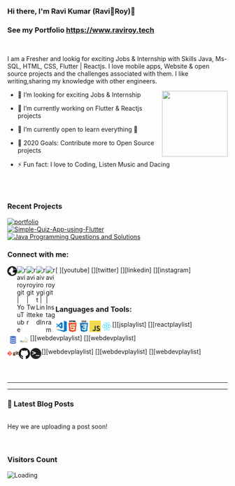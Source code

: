 ### Hi there, I'm Ravi Kumar (Ravi🤫Roy)👋
### See my Portfolio https://www.raviroy.tech 
<br/>

   I am a Fresher and lookig for exciting Jobs & Internship with Skills Java, Ms-SQL, HTML, CSS, Flutter | Reactjs.
   I love mobile apps, Website &  open source projects and the challenges associated with them.
   I like writing,sharing my knowledge with other engineers.

   <img align ="right" src = "https://i.imgur.com/w4pKOQi.jpg" width="150" height="150">

  - 👯 I’m looking for exciting Jobs & Internship
- 🔭 I’m currently working on Flutter & Reactjs projects
- 🌱 I’m currently open to learn everything 🤣

- 🥅 2020 Goals: Contribute more to Open Source projects
- ⚡ Fun fact: I love to Coding, Listen Music and Dacing

<br/>
<br/>

### Recent Projects

[![portfolio](https://github-readme-stats.vercel.app/api/pin/?username=raviroygit&repo=raviroy)](https://github.com/raviroygit/raviroy) 
<br>
[![Simple-Quiz-App-using-Flutter](https://github-readme-stats.vercel.app/api/pin/?username=raviroygit&repo=Simple-Quiz-App-using-Flutter)](https://github.com/raviroygit/Simple-Quiz-App-using-Flutter)
<br>
[![Java Programming Questions and Solutions](https://github-readme-stats.vercel.app/api/pin/?username=raviroygit&repo=Java-programs)](https://github.com/raviroygit/Java-Programs)
<br>

### Connect with me:

[<img align="left" alt="raviroygit" width="22px" src="https://raw.githubusercontent.com/iconic/open-iconic/master/svg/globe.svg" />
<img align="left" alt="raviroygit | YouTube" width="22px" src="https://cdn.jsdelivr.net/npm/simple-icons@v3/icons/youtube.svg" />][youtube]
[<img align="left" alt=" raviroygit | Twitter" width="22px" src="https://cdn.jsdelivr.net/npm/simple-icons@v3/icons/twitter.svg" />][twitter]
[<img align="left" alt="raiviroygit | LinkedIn" width="22px" src="https://cdn.jsdelivr.net/npm/simple-icons@v3/icons/linkedin.svg" />][linkedin]
[<img align="left" alt="raviroygit | Instagram" width="22px" src="https://cdn.jsdelivr.net/npm/simple-icons@v3/icons/instagram.svg" />][instagram]

<br />
<br/>

### Languages and Tools:

<img align="left" alt="Visual Studio Code" width="26px" src="https://raw.githubusercontent.com/github/explore/80688e429a7d4ef2fca1e82350fe8e3517d3494d/topics/visual-studio-code/visual-studio-code.png" />
<img align="left" alt="HTML5" width="26px" src="https://raw.githubusercontent.com/github/explore/80688e429a7d4ef2fca1e82350fe8e3517d3494d/topics/html/html.png" />
<img align="left" alt="CSS3" width="26px" src="https://raw.githubusercontent.com/github/explore/80688e429a7d4ef2fca1e82350fe8e3517d3494d/topics/css/css.png" />

[<img align="left" alt="JavaScript" width="26px" src="https://raw.githubusercontent.com/github/explore/80688e429a7d4ef2fca1e82350fe8e3517d3494d/topics/javascript/javascript.png" />][jsplaylist]
[<img align="left" alt="React" width="26px" src="https://raw.githubusercontent.com/github/explore/80688e429a7d4ef2fca1e82350fe8e3517d3494d/topics/react/react.png" />][reactplaylist]
<!--[<img align="left" alt="Gatsby" width="26px" src="https://raw.githubusercontent.com/github/explore/e94815998e4e0713912fed477a1f346ec04c3da2/topics/gatsby/gatsby.png" />][webdevplaylist]
[<img align="left" alt="GraphQL" width="26px" src="https://raw.githubusercontent.com/github/explore/80688e429a7d4ef2fca1e82350fe8e3517d3494d/topics/graphql/graphql.png" />][webdevplaylist]
[<img align="left" alt="Node.js" width="26px" src="https://raw.githubusercontent.com/github/explore/80688e429a7d4ef2fca1e82350fe8e3517d3494d/topics/nodejs/nodejs.png" />][webdevplaylist]
[<img align="left" alt="Deno" width="26px" src="https://raw.githubusercontent.com/github/explore/361e2821e2dea67711cde99c9c40ed357061cf27/topics/deno/deno.png" />][webdevplaylist]-->
[<img align="left" alt="SQL" width="26px" src="https://raw.githubusercontent.com/github/explore/80688e429a7d4ef2fca1e82350fe8e3517d3494d/topics/sql/sql.png" />][webdevplaylist]
[<img align="left" alt="MySQL" width="26px" src="https://raw.githubusercontent.com/github/explore/80688e429a7d4ef2fca1e82350fe8e3517d3494d/topics/mysql/mysql.png" />][webdevplaylist]
<!--[<img align="left" alt="MongoDB" width="26px" src="https://raw.githubusercontent.com/github/explore/80688e429a7d4ef2fca1e82350fe8e3517d3494d/topics/mongodb/mongodb.png" />][webdevplaylist]-->
[<img align="left" alt="Git" width="26px" src="https://raw.githubusercontent.com/github/explore/80688e429a7d4ef2fca1e82350fe8e3517d3494d/topics/git/git.png" />][webdevplaylist]
[<img align="left" alt="GitHub" width="26px" src="https://raw.githubusercontent.com/github/explore/78df643247d429f6cc873026c0622819ad797942/topics/github/github.png" />][webdevplaylist]
[<img align="left" alt="Terminal" width="26px" src="https://raw.githubusercontent.com/github/explore/80688e429a7d4ef2fca1e82350fe8e3517d3494d/topics/terminal/terminal.png" />][webdevplaylist]

<br />
<br />

---

<!--### 📺 Latest YouTube Videos-->

<!-- YOUTUBE:START -->

<!--[PORTFOLIO: Build a Portfolio 
using React.js ! ](https://www.youtube.com/watch?v=mfSyX40dxPg)
<!-- [Building BATTLESHIPS Multiplayer Game with Node.js, Express, Socket.io, Heroku | (2/3)](https://www.youtube.com/watch?v=TpAwggQJPUQ)
- [GSAP Typing Animation | Tween & Timeline Basics (2020)](https://www.youtube.com/watch?v=ZT66N5hBiCE)
- [Next Level GitHub Profile README (NEW) | How To Create An Amazing Profile ReadMe With GitHub Actions](https://www.youtube.com/watch?v=ECuqb5Tv9qI)
- [There's more to CONSOLE than .log( ) | Things you didn't know console could do!!](https://www.youtube.com/watch?v=_-bHhEGcDiQ)-->
<!-- YOUTUBE:END -->

<!--➡️ [more videos...](https://www.youtube.com/feed/my_videos)-->

---

### 📕 Latest Blog Posts
  <br/>
<!-- BLOG-POST-LIST:START -->
Hey we are uploading a post soon!
<!--- [Microinteractions: Password Validation Animation](https://dev.to/codestackr/microinteractions-password-validation-animation-5629)
- [Notion + YouTube - A Powerful Combination for Productivity](https://dev.to/codestackr/notion-youtube-a-powerful-combination-for-productivity-1def)
- [Regular Expressions (RegEx) Crash Course](https://dev.to/codestackr/regular-expressions-regex-crash-course-248n)
- [Emmet Part 2 - Advanced](https://dev.to/codestackr/emmet-part-2-advanced-4c65)
- [Deno 1.0 Released! (Easy) REST API Example](https://dev.to/codestackr/deno-1-0-released-easy-rest-api-example-2fbl)-->
<!-- BLOG-POST-LIST:END -->

<!--➡️ [more blog posts...]<!--(https://codestackr.com)-->

<br/>

<!--!--<details>
  <summary>:zap: Recent Github Activity</summary>
  
  <!--START_SECTION:activity-->

  <!--1. ❗️ Opened issue [#9](https://github.com//jamesgeorge007/github-activity-readme/issues/9) in [jamesgeorge007/github-activity-readme](https://github.com//jamesgeorge007/github-activity-readme)
  2. 🎉 Merged PR [#3](https://github.com/raviroygit/raviroygit) in [raviroygit/tech](https://github.com/raviroygit/raviroygit)
  3. 🎉 Merged PR [#1](https://github.com/raviroygit/raviroygit) in [raviroygit/tech](https://github.com/raviroygit/raviroygit)
  4. 💪 Opened PR [#1](https://github.com/raviroygit/raviroygit) in [raviroygit/tech](https://github.com/raviroygit/raviroygit)
  5. 🎉 Merged PR [#2](https://github.com/raviroygit/raviroygit) in [raviroygit/tech](https://github.com/raviroygit/raviroygit)-->
  
  <!--END_SECTION:activity-->

</details>

<!--<details>
  <summary>:zap: Github Stats</summary>

  
  <img align="left" alt="RaviRoy's Github Stats" src="https://github-readme-stats.raviroygit.vercel.app/api?username=raviroygit&show_icons=true&hide_border=true" />

</details>-->
<br/>
<br/>

### Visitors Count
<img align="left" src = "https://profile-counter.glitch.me/raviroygit/count.svg" alt ="Loading">

<!--[website]: https://raviroy.tech->
[twitter]: https://twitter.com/RaviRoyHandsom1?s=09
[youtube]: https://www.youtube.com/watch?v=mfSyX40dxPg&feature=youtu.be
[instagram]: https://www.instagram.com/handsome_boy_ravi_roy/
[linkedin]: https://www.linkedin.com/in/ravikumarroy
[webdevplaylist]:https://raviroy.tech
[jsplaylist]: https://www.youtube.com/watch?v=mfSyX40dxPg&feature=youtu.be
[cssplaylist]:https://www.youtube.com/watch?v=mfSyX40dxPg&feature=youtu.be
[reactplaylist]:https://www.youtube.com/watch?v=mfSyX40dxPg&feature=youtu.be
